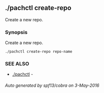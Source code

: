 ## ./pachctl create-repo

Create a new repo.

### Synopsis


Create a new repo.

```
./pachctl create-repo repo-name
```

### SEE ALSO
* [./pachctl](./pachctl.md)	 - 

###### Auto generated by spf13/cobra on 3-May-2016
